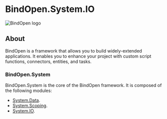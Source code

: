 # BindOpen.System.IO

![BindOpen logo](https://storage.bindopen.org/img/logos/logo_bindopen.png)


## About

BindOpen is a framework that allows you to build widely-extended applications. It enables you to enhance your project with custom script functions, connectors, entities, and tasks.

### BindOpen.System

BindOpen.System is the core of the BindOpen framework. It is composed of the following modules:

* [System.Data](https://github.com/bindopen/BindOpen.System/blob/master/docs/bindopen-system-data.md).
* [System.Scoping](https://github.com/bindopen/BindOpen.System/blob/master/docs/bindopen-system-scoping.md).
* [System.IO](https://github.com/bindopen/BindOpen.System/blob/master/docs/bindopen-system-io.md).

